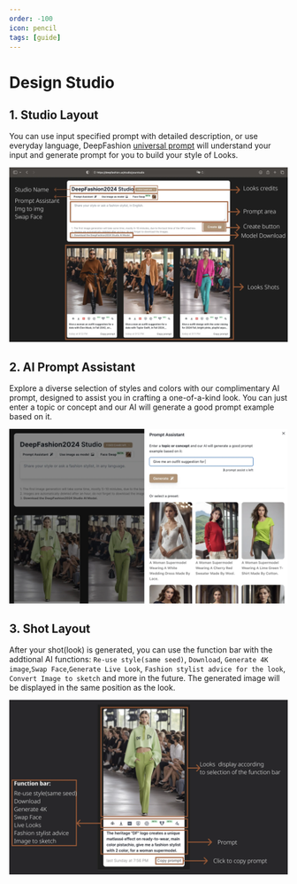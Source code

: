 ```yaml
---
order: -100
icon: pencil
tags: [guide]
---
```


# Design Studio

## 1. Studio Layout 

You can use input specified prompt with detailed description, or use everyday language, DeepFashion [universal prompt](/guides/universalprompt/) will understand your input and generate prompt for you to build your style of Looks. 

![Design studio layout](/static/design-studio.webp)

## 2. AI Prompt Assistant

Explore a diverse selection of styles and colors with our complimentary AI prompt, designed to assist you in crafting a one-of-a-kind look.  You can just enter a topic or concept and our AI will generate a good prompt example based on it. 

![Prompt Assistant](/static/prompt-assistant.webp)

## 3. Shot Layout 

After your shot(look) is generated, you can use the function bar with the addtional AI functions: `Re-use style(same seed)`, `Download`, `Generate 4K image`,`Swap Face`,`Generate Live Look`, `Fashion stylist advice for the look`, `Convert Image to sketch` and more in the future. The generated image will be displayed in the same position as the look.

![Shot layout](/static/shot-layout.webp)



